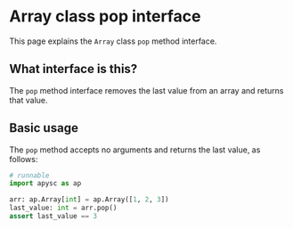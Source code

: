 # Array class pop interface

This page explains the `Array` class `pop` method interface.

## What interface is this?

The `pop` method interface removes the last value from an array and returns that value.

## Basic usage

The `pop` method accepts no arguments and returns the last value, as follows:

```py
# runnable
import apysc as ap

arr: ap.Array[int] = ap.Array([1, 2, 3])
last_value: int = arr.pop()
assert last_value == 3
```